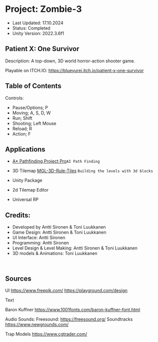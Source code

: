 # **Project: Zombie-3**
- Last Updated: 17.10.2024
- Status: Completed
- Unity Version: 2022.3.6f1
 

## **Patient X: One Survivor**

Description: A top-down, 3D world horror-action shooter game.

Playable on ITCH.IO: https://blueyurei.itch.io/patient-x-one-survivor


## Table of Contents

  Controls:

- Pause/Options; P 
- Moving; A, S, D, W
- Run; Shift
- Shooting; Left Mouse
- Reload; R 
- Action; F


## Applications

- [A* Pathfinding Project Pro](https://arongranberg.com/astar/)`AI Path Finding`

- 3D Tilemap
[MGL-3D-Rule-Tiles](https://github.com/michaelsgamelab/MGL-3D-Rule-Tiles/tree/main) `Building the levels with 3d blocks`

- Unity Package
- 2d Tilemap Editor
- Universal RP

## Credits:

- Developed by Antti Sironen & Toni Luukkanen
- Game Design: Antti Sironen & Toni Luukkanen
- UI Interface: Antti Sironen
- Programming: Antti Sironen
- Level Design & Level Making: Antti Sironen & Toni Luukkanen
- 3D models & Animations: Toni Luukkanen

<br>

## Sources

UI
https://www.freepik.com/
https://playground.com/design

Text

Baron Kuffner
https://www.1001fonts.com/baron-kuffner-font.html


Audio
Sounds: Freesound: https://freesound.org/ 
Soundtracks https://www.newgrounds.com/

Trap Models
https://www.cgtrader.com/
